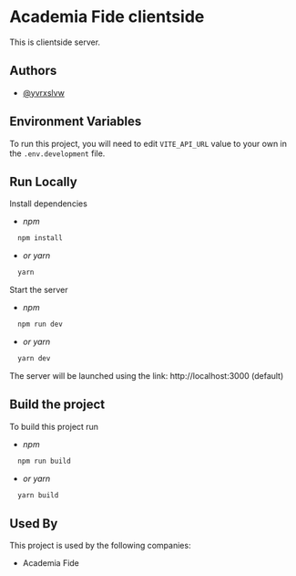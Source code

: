 
# Academia Fide clientside

This is clientside server.


## Authors

- [@yvrxslvw](https://www.github.com/yvrxslvw)


## Environment Variables

To run this project, you will need to edit `VITE_API_URL` value to your own in the `.env.development` file.

## Run Locally

Install dependencies

* *npm*
```bash
  npm install
```
* *or yarn*
```bash
  yarn
```

Start the server

* *npm*
```bash
  npm run dev
```
* *or yarn*
```bash
  yarn dev
```

The server will be launched using the link: http://localhost:3000 (default)

## Build the project

To build this project run

* *npm*
```bash
  npm run build
```
* *or yarn*
```bash
  yarn build
```

## Used By

This project is used by the following companies:

- Academia Fide
